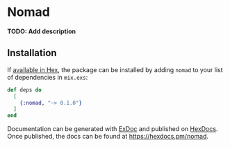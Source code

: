 # Nomad

**TODO: Add description**

## Installation

If [available in Hex](https://hex.pm/docs/publish), the package can be installed
by adding `nomad` to your list of dependencies in `mix.exs`:

```elixir
def deps do
  [
    {:nomad, "~> 0.1.0"}
  ]
end
```

Documentation can be generated with [ExDoc](https://github.com/elixir-lang/ex_doc)
and published on [HexDocs](https://hexdocs.pm). Once published, the docs can
be found at <https://hexdocs.pm/nomad>.

